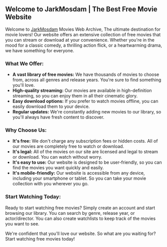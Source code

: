 ## Welcome to JarkMosdam | The Best Free Movie Website

Welcome to [JarkMosdam](https://mujarcit.github.io/) Movies Web Archive, The ultimate destination for movie lovers! Our website offers an extensive collection of free movies that you can stream or download at your convenience. Whether you're in the mood for a classic comedy, a thrilling action flick, or a heartwarming drama, we have something for everyone.

### What We Offer:

-   **A vast library of free movies:** We have thousands of movies to choose from, across all genres and release years. You're sure to find something you'll love.
-   **High-quality streaming:** Our movies are available in high-definition streaming, so you can enjoy them in all their cinematic glory.
-   **Easy download options:** If you prefer to watch movies offline, you can easily download them to your device.
-   **Regular updates:** We're constantly adding new movies to our library, so you'll always have fresh content to discover.

### Why Choose Us:

-   **It's free:** We don't charge any subscription fees or hidden costs. All of our movies are completely free to watch or download.
-   **It's legal:** All of the movies on our site are licensed and legal to stream or download. You can watch without worry.
-   **It's easy to use:** Our website is designed to be user-friendly, so you can find the movies you want quickly and easily.
-   **It's mobile-friendly:** Our website is accessible from any device, including your smartphone or tablet. So you can take your movie collection with you wherever you go.

### Start Watching Today:

Ready to start watching free movies? Simply create an account and start browsing our library. You can search by genre, release year, or actor/director. You can also create watchlists to keep track of the movies you want to see.

We're confident that you'll love our website. So what are you waiting for? Start watching free movies today!
